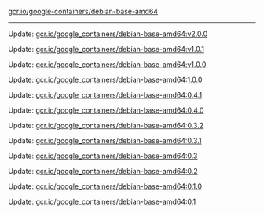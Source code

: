 [gcr.io/google-containers/debian-base-amd64](https://hub.docker.com/r/cruse/debian-base-amd64/tags/) 

----
Update: [gcr.io/google_containers/debian-base-amd64:v2.0.0](https://hub.docker.com/r/cruse/debian-base-amd64/tags/)

Update: [gcr.io/google_containers/debian-base-amd64:v1.0.1](https://hub.docker.com/r/cruse/debian-base-amd64/tags/)

Update: [gcr.io/google_containers/debian-base-amd64:v1.0.0](https://hub.docker.com/r/cruse/debian-base-amd64/tags/)

Update: [gcr.io/google_containers/debian-base-amd64:1.0.0](https://hub.docker.com/r/cruse/debian-base-amd64/tags/)

Update: [gcr.io/google_containers/debian-base-amd64:0.4.1](https://hub.docker.com/r/cruse/debian-base-amd64/tags/)

Update: [gcr.io/google_containers/debian-base-amd64:0.4.0](https://hub.docker.com/r/cruse/debian-base-amd64/tags/)

Update: [gcr.io/google_containers/debian-base-amd64:0.3.2](https://hub.docker.com/r/cruse/debian-base-amd64/tags/)

Update: [gcr.io/google_containers/debian-base-amd64:0.3.1](https://hub.docker.com/r/cruse/debian-base-amd64/tags/)

Update: [gcr.io/google_containers/debian-base-amd64:0.3](https://hub.docker.com/r/cruse/debian-base-amd64/tags/)

Update: [gcr.io/google_containers/debian-base-amd64:0.2](https://hub.docker.com/r/cruse/debian-base-amd64/tags/)

Update: [gcr.io/google_containers/debian-base-amd64:0.1.0](https://hub.docker.com/r/cruse/debian-base-amd64/tags/)

Update: [gcr.io/google_containers/debian-base-amd64:0.1](https://hub.docker.com/r/cruse/debian-base-amd64/tags/)

